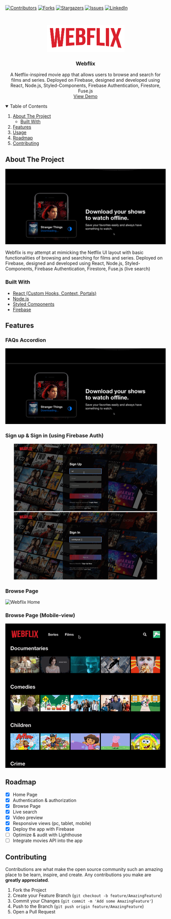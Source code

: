 [![Contributors][contributors-shield]][contributors-url]
[![Forks][forks-shield]][forks-url]
[![Stargazers][stars-shield]][stars-url]
[![Issues][issues-shield]][issues-url]
[![LinkedIn][linkedin-shield]][linkedin-url]

<!-- PROJECT LOGO -->
<br />
<p align="center">
  <a href="https://github.com/willtrinh/webflix">
    <img src="src/logo.png" alt="Logo">
  </a>

  <h3 align="center">Webflix</h3>

  <p align="center">
    A Netflix-inspired movie app that allows users to browse and search for films and series. Deployed on Firebase, designed and developed using React, Node.js, Styled-Components, Firebase Authentication, Firestore, Fuse.js
    <br />
    <a href="https://webflix-827b1.web.app/">View Demo</a>
  </p>
</p>

<!-- TABLE OF CONTENTS -->
<details open="open">
  <summary>Table of Contents</summary>
  <ol>
    <li>
      <a href="#about-the-project">About The Project</a>
      <ul>
        <li><a href="#built-with">Built With</a></li>
      </ul>
    </li>
        <li>
      <a href="#features">Features</a>
    </li>
    <li><a href="#usage">Usage</a></li>
    <li><a href="#roadmap">Roadmap</a></li>
    <li><a href="#contributing">Contributing</a></li>
  </ol>
</details>

<!-- ABOUT THE PROJECT -->

## About The Project

![Webflix Home](https://raw.githubusercontent.com/willtrinh/webflix/master/public/readme/home.gif)

Webflix is my attempt at mimicking the Netflix UI layout with basic functionalities of browsing and searching for films and series. Deployed on Firebase, designed and developed using React, Node.js, Styled-Components, Firebase Authentication, Firestore, Fuse.js (live search)

### Built With

- [React (Custom Hooks, Context, Portals)](https://reactjs.org/)
- [Node.js](https://nodejs.org/en/)
- [Styled Components](https://styled-components.com/)
- [Firebase](https://firebase.google.com/)

<!-- FEATURES -->

## Features

### FAQs Accordion

![Webflix Home](https://raw.githubusercontent.com/willtrinh/webflix/master/public/readme/home.gif)

### Sign up & Sign in (using Firebase Auth)

<div align="center">
<img src="https://raw.githubusercontent.com/willtrinh/webflix/master/public/readme/signup.gif" width="450"/><img src="https://raw.githubusercontent.com/willtrinh/webflix/master/public/readme/signin.gif" width="450"/>
</div>

### Browse Page

![Webflix Home](https://raw.githubusercontent.com/willtrinh/webflix/master/public/readme/browse.gif)

### Browse Page (Mobile-view)

![Webflix Home](https://raw.githubusercontent.com/willtrinh/webflix/master/public/readme/browse-mobile.gif)

<!-- ROADMAP -->

## Roadmap

- [x] Home Page
- [x] Authentication & authorization
- [x] Browse Page
- [x] Live search
- [x] Video preview
- [x] Responsive views (pc, tablet, mobile)
- [x] Deploy the app with Firebase
- [ ] Optimize & audit with Lighthouse
- [ ] Integrate movies API into the app

<!-- CONTRIBUTING -->

## Contributing

Contributions are what make the open source community such an amazing place to be learn, inspire, and create. Any contributions you make are **greatly appreciated**.

1. Fork the Project
2. Create your Feature Branch (`git checkout -b feature/AmazingFeature`)
3. Commit your Changes (`git commit -m 'Add some AmazingFeature'`)
4. Push to the Branch (`git push origin feature/AmazingFeature`)
5. Open a Pull Request

<!-- MARKDOWN LINKS & IMAGES -->
<!-- https://www.markdownguide.org/basic-syntax/#reference-style-links -->

[contributors-shield]: https://img.shields.io/github/contributors/willtrinh/webflix.svg?style=for-the-badge
[contributors-url]: https://github.com/willtrinh/webflix/graphs/contributors
[forks-shield]: https://img.shields.io/github/forks/willtrinh/webflix.svg?style=for-the-badge
[forks-url]: https://github.com/willtrinh/webflix/network/members
[stars-shield]: https://img.shields.io/github/stars/willtrinh/webflix.svg?style=for-the-badge
[stars-url]: https://github.com/willtrinh/webflix/stargazers
[issues-shield]: https://img.shields.io/github/issues/willtrinh/webflix.svg?style=for-the-badge
[issues-url]: https://github.com/willtrinh/webflix/issues
[license-shield]: https://img.shields.io/github/license/willtrinh/webflix.svg?style=for-the-badge
[license-url]: https://github.com/willtrinh/webflix/blob/master/LICENSE.txt
[linkedin-shield]: https://img.shields.io/badge/-LinkedIn-black.svg?style=for-the-badge&logo=linkedin&colorB=555
[linkedin-url]: https://linkedin.com/in/williamtrinh
[product-screenshot]: images/screenshot.png
